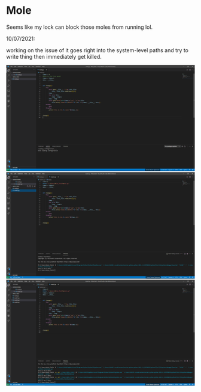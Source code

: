 # Mole
Seems like my lock can block those moles from running lol.

10/07/2021:

working on the issue of it goes right into the system-level paths and try to write thing then immediately get killed.

<img src='https://github.com/DAF201/Mole/blob/main/Screenshot%20(395).png'>

<img src='https://github.com/DAF201/Mole/blob/main/Screenshot%20(396).png'>

<img src='https://github.com/DAF201/Mole/blob/main/Screenshot%20(397).png'>

